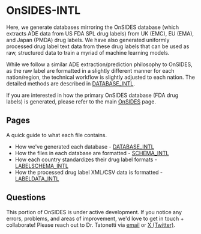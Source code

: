 # OnSIDES-INTL 

Here, we generate databases mirroring the OnSIDES database (which extracts ADE data from US FDA SPL drug labels) from UK (EMC), EU (EMA), and Japan (PMDA) drug labels. We have also generated uniformly processed drug label text data from these drug labels that can be used as raw, structured data to train a myriad of machine learning models. 

While we follow a similar ADE extraction/prediction philosophy to OnSIDES, as the raw label are formatted in a slightly different manner for each nation/region, the technical workflow is slightly adjusted to each nation. The detailed methods are described in [DATABASE_INTL](./DATABASE_INTL.md). 

If you are interested in how the primary OnSIDES database (FDA drug labels) is generated, please refer to the main [OnSIDES](https://github.com/tatonetti-lab/onsides/blob/main/DATABASE.md) page. 

## Pages

A quick guide to what each file contains. 
- How we've generated each database - [DATABASE_INTL]('./DATABASE_INTL.md')
- How the files in each database are formatted - [SCHEMA_INTL](./SCHEMA_INTL.md)
- How each country standardizes their drug label formats - [LABELSCHEMA_INTL](LABELDATA_INTL.md)
- How the processed drug label XML/CSV data is formatted - [LABELDATA_INTL](LABELDATA_INTL.md)

## Questions 

This portion of OnSIDES is under active development. If you notice any errors, problems, and areas of improvement, we'd love to get in touch + collaborate! Please reach out to Dr. Tatonetti via [email](https://tatonettilab.org/people/) or [X (Twitter)](http://twitter.com/nicktatonetti).